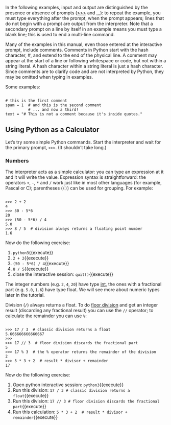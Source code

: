 In the following examples, input and output are distinguished by the presence or absence of prompts ([>>>](https://docs.python.org/3.8/glossary.html#term-0) and […](https://docs.python.org/3.8/glossary.html#term-1)): to repeat the example, you must type everything after the prompt, when the prompt appears; lines that do not begin with a prompt are output from the interpreter. Note that a secondary prompt on a line by itself in an example means you must type a blank line; this is used to end a multi-line command.

Many of the examples in this manual, even those entered at the interactive prompt, include comments. Comments in Python start with the hash character, #, and extend to the end of the physical line. A comment may appear at the start of a line or following whitespace or code, but not within a string literal. A hash character within a string literal is just a hash character. Since comments are to clarify code and are not interpreted by Python, they may be omitted when typing in examples.

Some examples:
<pre><code class="python">
# this is the first comment
spam = 1  # and this is the second comment
          # ... and now a third!
text = "# This is not a comment because it's inside quotes."
</code></pre>

## Using Python as a Calculator

Let’s try some simple Python commands. Start the interpreter and wait for the primary prompt, `>>>`. (It shouldn’t take long.)

### Numbers

The interpreter acts as a simple calculator: you can type an expression at it and it will write the value. Expression syntax is straightforward: the operators `+`, `-`, `*` and `/` work just like in most other languages (for example, Pascal or C); parentheses (`()`) can be used for grouping. For example:

<pre><code class="python">
>>> 2 + 2
4
>>> 50 - 5*6
20
>>> (50 - 5*6) / 4
5.0
>>> 8 / 5  # division always returns a floating point number
1.6
</code></pre>

Now do the following exercise:
1. `python3`{{execute}}
2. `2 + 2`{{execute}}
3. `(50 - 5*6) / 4`{{execute}}
4. `8 / 5`{{execute}}
5. close the interactive session: `quit()`{{execute}}

The integer numbers (e.g. `2`, `4`, `20`) have type [int](https://docs.python.org/3.8/library/functions.html#int), the ones with a fractional part (e.g. `5.0`, `1.6`) have type float. We will see more about numeric types later in the tutorial.

Division (`/`) always returns a float. To do [floor division](https://docs.python.org/3.8/glossary.html#term-floor-division) and get an integer result (discarding any fractional result) you can use the `//` operator; to calculate the remainder you can use `%`:

<pre><code class="python">
>>> 17 / 3  # classic division returns a float
5.666666666666667
>>>
>>> 17 // 3  # floor division discards the fractional part
5
>>> 17 % 3  # the % operator returns the remainder of the division
2
>>> 5 * 3 + 2  # result * divisor + remainder
17
</code></pre>

Now do the following exercise:
1. Open python interactive session: `python3`{{execute}}
2. Run this division: `17 / 3 # classic division returns a float`{{execute}}
3. Run this division: `17 // 3 # floor division discards the fractional part`{{execute}}
4. Run this calculation: `5 * 3 + 2  # result * divisor + remainder`{{execute}}
